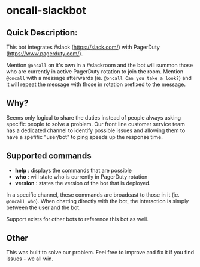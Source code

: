 # oncall-slackbot

## Quick Description:

This bot integrates #slack (https://slack.com/) with PagerDuty (https://www.pagerduty.com/).  

Mention `@oncall` on it's own in a #slackroom and the bot will summon those who are currently in active PagerDuty rotation to join the room.  Mention `@oncall` with a message afterwards (ie. `@oncall Can you take a look?`) and it will repeat the message with those in rotation prefixed to the message.  

## Why?

Seems only logical to share the duties instead of people always asking specific people to solve a problem.  Our front line customer service team has a dedicated channel to identify possible issues and allowing them to have a spefific "user/bot" to ping speeds up the response time.  

## Supported commands

* **help** : displays the commands that are possible
* **who** : will state who is currently in PagerDuty rotation
* **version** : states the version of the bot that is deployed.

In a specific channel, these commands are broadcast to those in it (ie. `@oncall who`). When chatting directly with the bot, the interaction is simply between the user and the bot.

Support exists for other bots to reference this bot as well.

## Other
This was built to solve our problem.  Feel free to improve and fix it if you find issues - we all win.
